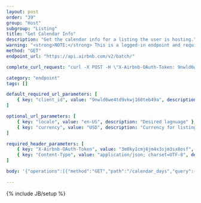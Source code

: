 ```yaml
---
layout: post
order: "39"
group: "Host"
subgroup: "Listing"
title: "Get Calendar Info"
description: "Get the calendar info for a listing the user is hosting."
warning: "<strong>NOTE:</strong> This is a logged-in endpoint and requires an <strong>access_token</strong>. See <a href=\"#login-by-email\">Login Endpoints.</a>"
method: "GET"
endpoint_url: "https://api.airbnb.com/v2/batch/"

complete_curl_request: "curl -X POST -H \"X-Airbnb-OAuth-Token: 9nwld6we4td9vkwj160teb49a\" -H \"Content-Type: application/json; charset=UTF-8\" --data-binary '{\"operations\":[{\"method\":\"GET\",\"path\":\"/calendar_days\",\"query\":{\"start_date\":\"2016-01-30\",\"listing_id\":\"12132179\",\"_format\":\"host_calendar\",\"end_date\":\"2017-03-30\"}},{\"method\":\"GET\",\"path\":\"/dynamic_pricing_controls/12132179\",\"query\":{}}],\"_transaction\":false}' --compressed https://api.airbnb.com/v2/batch/?client_id=3092nxybyb0otqw18e8nh5nty&locale=en-US&currency=USD"

category: "endpoint"
tags: []

default_required_url_parameters: [
	{ key: "client_id", value: "9nwld6we4td9vkwj160teb49a", description: "API Key" }
]

optional_url_parameters: [
	{ key: "locale", value: "en-US", description: "Desired lagnuage" },
	{ key: "currency", value: "USD", description: "Currency for listings" }
]

required_header_parameters: [
	{ key: "X-Airbnb-OAuth-Token", value: "3m0ky1cmj6jm4x3sjm3sx8osf", description: "Airbnb auth token (from auth-ing with login endpoints)" },
	{ key: "Content-Type", value: "application/json; charset=UTF-8", description: "Content type" }
]

body: '{"operations":[{"method":"GET","path":"/calendar_days","query":{"start_date":"2016-01-30","listing_id":"12132179","_format":"host_calendar","end_date":"2017-03-30"}},{"method":"GET","path":"/dynamic_pricing_controls/12132179","query":{}}],"_transaction":false}'

---
```

{% include JB/setup %}
